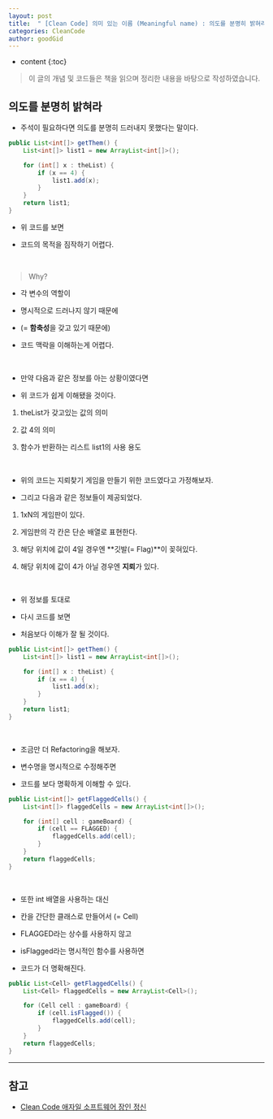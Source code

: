 ```yaml
---
layout: post
title:  " [Clean Code] 의미 있는 이름 (Meaningful name) : 의도를 분명히 밝혀라 "
categories: CleanCode
author: goodGid
---
```

* content
{:toc}

> 이 글의 개념 및 코드들은 책을 읽으며 정리한 내용을 바탕으로 작성하였습니다.

## 의도를 분명히 밝혀라 

* 주석이 필요하다면 의도를 분명히 드러내지 못했다는 말이다.


``` java
public List<int[]> getThem() {
    List<int[]> list1 = new ArrayList<int[]>();

    for (int[] x : theList) {
        if (x == 4) {
            list1.add(x);
        }
    }
    return list1;
}
```

* 위 코드를 보면

* 코드의 목적을 짐작하기 어렵다.







<br>

> Why?

* 각 변수의 역할이 

* 명시적으로 드러나지 않기 때문에 

* (= **함축성**을 갖고 있기 때문에)

* 코드 맥락을 이해하는게 어렵다.

<br>

* 만약 다음과 같은 정보를 아는 상황이였다면

* 위 코드가 쉽게 이해됐을 것이다.

1. theList가 갖고있는 값의 의미

2. 값 4의 의미

3. 함수가 반환하는 리스트 list1의 사용 용도

<br>

* 위의 코드는 지뢰찾기 게임을 만들기 위한 코드였다고 가정해보자.

* 그리고 다음과 같은 정보들이 제공되었다.

1. 1xN의 게임판이 있다.

2. 게임판의 각 칸은 단순 배열로 표현한다.

3. 해당 위치에 값이 4일 경우엔 **깃발(= Flag)**이 꽂혀있다.

4. 해당 위치에 값이 4가 아닐 경우엔 **지뢰**가 있다.

<br>

* 위 정보를 토대로

* 다시 코드를 보면 

* 처음보다 이해가 잘 될 것이다.

``` java
public List<int[]> getThem() {
    List<int[]> list1 = new ArrayList<int[]>();

    for (int[] x : theList) {
        if (x == 4) {
            list1.add(x);
        }
    }
    return list1;
}
```

<br>

* 조금만 더 Refactoring을 해보자.

* 변수명을 명시적으로 수정해주면

* 코드를 보다 명확하게 이해할 수 있다.

``` java
public List<int[]> getFlaggedCells() {
    List<int[]> flaggedCells = new ArrayList<int[]>();

    for (int[] cell : gameBoard) {
        if (cell == FLAGGED) {
            flaggedCells.add(cell);
        }
    }
    return flaggedCells;
}
```

<br>

* 또한 int 배열을 사용하는 대신

* 칸을 간단한 클래스로 만들어서 (= Cell)

* FLAGGED라는 상수를 사용하지 않고

* isFlagged라는 명시적인 함수를 사용하면

* 코드가 더 명확해진다.

``` java
public List<Cell> getFlaggedCells() {
    List<Cell> flaggedCells = new ArrayList<Cell>();

    for (Cell cell : gameBoard) {
        if (cell.isFlagged()) {
            flaggedCells.add(cell);
        }
    }
    return flaggedCells;
}
```



---

## 참고

* [Clean Code 애자일 소프트웨어 장인 정신](https://book.naver.com/bookdb/book_detail.nhn?bid=7390287)